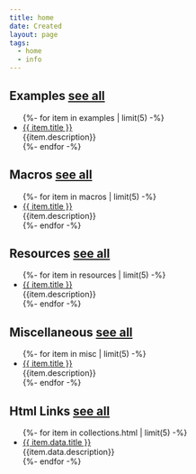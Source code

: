 ```yaml
---
title: home
date: Created
layout: page
tags:
  - home
  - info
---
```


<div class="row">
  <div class="col">
    <div>
      <h2 class="text-center"> Examples
      <a href="/examples/0" class="btn btn-sm btn-outline-primary">see all</a>
       </h2>
      <ul class="list-group">
      {%- for item in examples | limit(5) -%}
        <li class="list-group-item">
          <a href="{{item.url | url }}" target="_blank">{{ item.title }}</a>
          <div>{{item.description}}</div>
        </li>
      {%- endfor -%}
      </ul>
    </div>
    <div>
      <h2 class="text-center"> Macros
    <a href="/macros/0" class="btn btn-sm btn-outline-primary">see all</a>
      </h2>
      <ul  class="list-group">
      {%- for item in macros | limit(5) -%}
        <li class="list-group-item">
          <a href="{{item.url | url }}" target="_blank">{{ item.title }}</a>
          <div>{{item.description}}</div>
        </li>
      {%- endfor -%}
      </ul>
    </div>
    <div>
      <h2 class="text-center"> Resources
      <a href="/resources/0" class="btn btn-sm btn-outline-primary">see all</a>
      </h2>
      <ul  class="list-group">
      {%- for item in resources | limit(5) -%}
        <li class="list-group-item">
          <a href="{{item.url | url }}" target="_blank">{{ item.title }}</a>
          <div>{{item.description}}</div>
        </li>
      {%- endfor -%}
      </ul>
    </div>
    <div>
      <h2 class="text-center"> Miscellaneous
      <a href="/miscellaneous/0" class="btn btn-sm btn-outline-primary">see all</a>
      </h2>
      <ul  class="list-group">
      {%- for item in misc | limit(5) -%}
        <li class="list-group-item">
          <a href="{{item.url | url }}" target="_blank">{{ item.title }}</a>
          <div>{{item.description}}</div>
        </li>
      {%- endfor -%}
      </ul>
    </div>
    <div>
      <h2 class="text-center"> Html Links
      <a href="/html/0" class="btn btn-sm btn-outline-primary">see all</a>
      </h2>
      <ul  class="list-group">
      {%- for item in collections.html | limit(5) -%}
        <li class="list-group-item">
          <a href="{{item.data.url | url }}" target="_blank">{{ item.data.title }}</a>
          <div>{{item.data.description}}</div>
        </li>
      {%- endfor -%}
      </ul>
    </div>
  </div>
</div>
